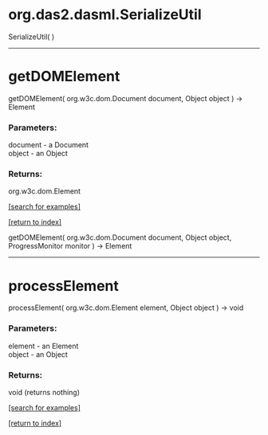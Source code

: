# org.das2.dasml.SerializeUtil
SerializeUtil( )


***
<a name="getDOMElement"></a>
# getDOMElement
getDOMElement( org.w3c.dom.Document document, Object object ) &rarr; Element



### Parameters:
document - a Document
<br>object - an Object

### Returns:
org.w3c.dom.Element


<a href="https://github.com/autoplot/dev/search?q=getDOMElement&unscoped_q=getDOMElement">[search for examples]</a>

<a href="https://github.com/autoplot/documentation/blob/master/javadoc/index-all.md">[return to index]</a>

getDOMElement( org.w3c.dom.Document document, Object object, ProgressMonitor monitor ) &rarr; Element<br>
***
<a name="processElement"></a>
# processElement
processElement( org.w3c.dom.Element element, Object object ) &rarr; void



### Parameters:
element - an Element
<br>object - an Object

### Returns:
void (returns nothing)


<a href="https://github.com/autoplot/dev/search?q=processElement&unscoped_q=processElement">[search for examples]</a>

<a href="https://github.com/autoplot/documentation/blob/master/javadoc/index-all.md">[return to index]</a>

